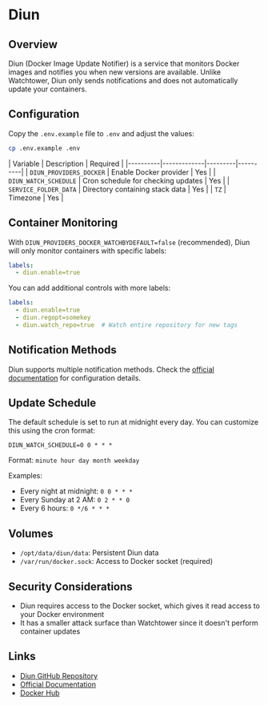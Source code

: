 # Diun

## Overview

Diun (Docker Image Update Notifier) is a service that monitors Docker images and
notifies you when new versions are available. Unlike Watchtower, Diun only sends
notifications and does not automatically update your containers.

## Configuration

Copy the `.env.example` file to `.env` and adjust the values:

```bash
cp .env.example .env
```

| Variable | Description | Required |
|----------|-------------|---------|----------|
| `DIUN_PROVIDERS_DOCKER` | Enable Docker provider | Yes |
| `DIUN_WATCH_SCHEDULE` | Cron schedule for checking updates | Yes |
| `SERVICE_FOLDER_DATA` | Directory containing stack data | Yes |
| `TZ` | Timezone | Yes |

## Container Monitoring

With `DIUN_PROVIDERS_DOCKER_WATCHBYDEFAULT=false` (recommended), Diun will only
monitor containers with specific labels:

```yaml
labels:
  - diun.enable=true
```

You can add additional controls with more labels:
```yaml
labels:
  - diun.enable=true
  - diun.regopt=somekey
  - diun.watch_repo=true  # Watch entire repository for new tags
```

## Notification Methods

Diun supports multiple notification methods. Check the
[official documentation](https://crazymax.dev/diun/config/notifications/) for
configuration details.

## Update Schedule

The default schedule is set to run at midnight every day. You can customize this
using the cron format:

```
DIUN_WATCH_SCHEDULE=0 0 * * *
```

Format: `minute hour day month weekday`

Examples:
- Every night at midnight: `0 0 * * *`
- Every Sunday at 2 AM: `0 2 * * 0`
- Every 6 hours: `0 */6 * * *`

## Volumes

- `/opt/data/diun/data`: Persistent Diun data
- `/var/run/docker.sock`: Access to Docker socket (required)

## Security Considerations

- Diun requires access to the Docker socket, which gives it read access to your
  Docker environment
- It has a smaller attack surface than Watchtower since it doesn't perform
  container updates

## Links

- [Diun GitHub Repository](https://github.com/crazy-max/diun)
- [Official Documentation](https://crazymax.dev/diun/)
- [Docker Hub](https://hub.docker.com/r/crazymax/diun/)
